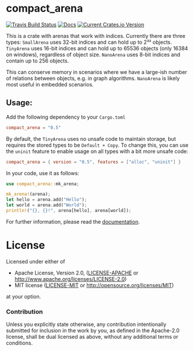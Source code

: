 # compact_arena

[![Travis Build Status][travis-badge]][travis-url] [![Docs][doc-badge]][doc-url] [![Current Crates.io Version][crates-badge]][crates-url]

[travis-badge]: https://travis-ci.org/llogiq/compact_arena.svg?branch=master
[travis-url]: https://travis-ci.org/llogiq/compact_arena
[doc-badge]: https://docs.rs/compact_arena/badge.svg
[doc-url]: https://docs.rs/compact_arena
[crates-badge]: https://img.shields.io/crates/v/compact_arena.svg
[crates-url]: https://crates.io/crates/compact_arena

This is a crate with arenas that work with indices. Currently there are three
types: `SmallArena` uses 32-bit indices and can hold up to 2³² objects.
`TinyArena` uses 16-bit indices and can hold up to 65536 objects (only 16384
on windows), regardless of object size. `NanoArena` uses 8-bit indices and
contain up to 256 objects.

This can conserve memory in scenarios where we have a large-ish number of
relations between objects, e.g. in graph algorithms. `NanoArena` is likely
most useful in embedded scenarios.

## Usage:

Add the following dependency to your `Cargo.toml`

```toml
compact_arena = "0.5"
```

By default, the `TinyArena` uses no unsafe code to maintain storage, but
requires the stored types to be `Default + Copy`. To change this, you can use
the `uninit` feature to enable usage on all types with a bit more unsafe code:

```toml
compact_arena = { version = "0.5", features = ["alloc", "uninit"] }
```

In your code, use it as follows:

```rust
use compact_arena::mk_arena;

mk_arena!(arena);
let hello = arena.add("Hello");
let world = arena.add("World");
println!("{}, {}!", arena[hello], arena[world]);
```

For further information, please read the [documentation](https://docs.rs/compact_arena).

# License

Licensed under either of

 * Apache License, Version 2.0, ([LICENSE-APACHE](LICENSE-APACHE) or http://www.apache.org/licenses/LICENSE-2.0)
 * MIT license ([LICENSE-MIT](LICENSE-MIT) or http://opensource.org/licenses/MIT)

at your option.

### Contribution

Unless you explicitly state otherwise, any contribution intentionally
submitted for inclusion in the work by you, as defined in the Apache-2.0
license, shall be dual licensed as above, without any additional terms or
conditions.
